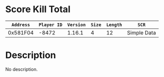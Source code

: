 # Score Kill Total

| `Address` | `Player ID` | `Version` | `Size` | `Length` | `SCR` |
| ---------- | ----------- | --------- | ------ | -------- | ---- |
| 0x581F04 | -8472 | 1.16.1 | 4 | 12 | Simple Data |

# Description

No description.